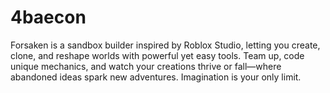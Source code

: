 # 4baecon

Forsaken is a sandbox builder inspired by Roblox Studio, letting you create, clone, and reshape worlds with powerful yet easy tools. Team up, code unique mechanics, and watch your creations thrive or fall—where abandoned ideas spark new adventures. Imagination is your only limit.
